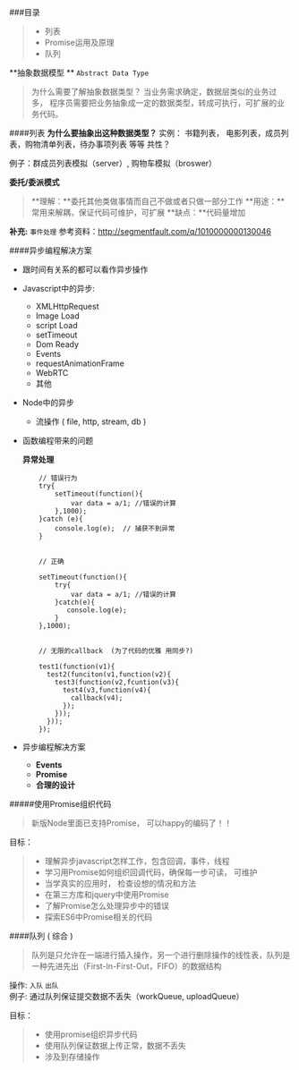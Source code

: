 
###目录
> -  列表
> -  Promise运用及原理
> -  队列

**抽象数据模型 **   `Abstract Data Type`

>为什么需要了解抽象数据类型？
>当业务需求确定，数据层类似的业务过多， 程序员需要把业务抽象成一定的数据类型，转成可执行，可扩展的业务代码。

####列表 
**为什么要抽象出这种数据类型？** 
实例： 书籍列表， 电影列表，成员列表，购物清单列表，待办事项列表 等等
共性？

例子：群成员列表模拟（server）,  购物车模拟（broswer）

**委托/委派模式**
> **理解：**委托其他类做事情而自己不做或者只做一部分工作
> **用途：**常用来解耦，保证代码可维护，可扩展
> **缺点：**代码量增加 

**补充:** `事件处理`
参考资料：http://segmentfault.com/q/1010000000130046 



####异步编程解决方案
- 跟时间有关系的都可以看作异步操作
- Javascript中的异步:
    - XMLHttpRequest
    - Image Load
    - script Load
    - setTimeout
    - Dom Ready
    - Events
    - requestAnimationFrame
    - WebRTC
    - 其他

- Node中的异步
    - 流操作 ( file, http, stream, db )

- 函数编程带来的问题

	**异常处理**
	```
    	// 错误行为
    	try{
    	    setTimeout(function(){
    	        var data = a/1; //错误的计算
    	    },1000);
    	}catch (e){
    		console.log(e);  // 捕获不到异常
    	}
   

    	// 正确
    	
    	setTimeout(function(){
    	    try{
    	        var data = a/1; //错误的计算
    	    }catch(e){
    	       console.log(e);
    	    }
    	},1000);
 

    	// 无限的callback  (为了代码的优雅 用同步?)
    	
    	test1(function(v1){
    	  test2(funciton(v1,function(v2){
    	    test3(function(v2,fcuntion(v3){
    	      test4(v3,function(v4){
    	        callback(v4);
    	      });
    	    }));
    	  }));
    	});
  ```
- 异步编程解决方案
	- **Events**
	- **Promise**
	- **合理的设计**

#####使用Promise组织代码

> 新版Node里面已支持Promise， 可以happy的编码了！！

目标：
> - 理解异步javascript怎样工作，包含回调，事件，线程
> - 学习用Promise如何组织回调代码，确保每一步可读， 可维护
> - 当学真实的应用时， 检查设想的情况和方法
> - 在第三方库和jquery中使用Promise
> - 了解Promise怎么处理异步中的错误
> - 探索ES6中Promise相关的代码

####队列 ( 综合 )
> 队列是只允许在一端进行插入操作，另一个进行删除操作的线性表，队列是一种先进先出（First-In-First-Out，FIFO）的数据结构

操作: `入队` `出队` 
例子:   通过队列保证提交数据不丢失（workQueue, uploadQueue）

目标：
> - 使用promise组织异步代码
> - 使用队列保证数据上传正常，数据不丢失
> - 涉及到存储操作
